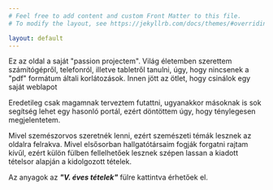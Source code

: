 ```yaml
---
# Feel free to add content and custom Front Matter to this file.
# To modify the layout, see https://jekyllrb.com/docs/themes/#overriding-theme-defaults

layout: default
---
```

Ez az oldal a saját "passion projectem". Világ életemben szerettem számítógépről, telefonról, illetve tabletről tanulni, úgy, hogy nincsenek a "pdf" formátum általi korlátozások. Innen jött az ötlet, hogy csinálok egy saját weblapot

Eredetileg csak magamnak terveztem futattni, ugyanakkor másoknak is sok segítség lehet egy hasonló portál, ezért döntöttem úgy, hogy ténylegesen megjelentetem.

Mivel szemészorvos szeretnék lenni, ezért szemészeti témák lesznek az oldalra felrakva. Mivel elsősorban hallgatótársaim fogják forgatni rajtam kívűl, ezért külön fülben fellelhetőek lesznek szépen lassan a kiadott tételsor alapján a kidolgozott tételek.

Az anyagok az ***"V. éves tételek"*** fülre kattintva érhetőek el.
